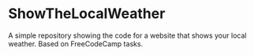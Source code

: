 # ShowTheLocalWeather
A simple repository showing the code for a website that shows your local weather. Based on FreeCodeCamp tasks.
